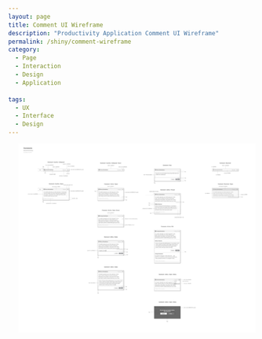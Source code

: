 ```yaml
---
layout: page
title: Comment UI Wireframe
description: "Productivity Application Comment UI Wireframe"
permalink: /shiny/comment-wireframe
category:
  - Page
  - Interaction
  - Design
  - Application

tags:
  - UX
  - Interface
  - Design
---
```


<section class="row lead">
  <div class="small-12 columns text-center">
    <img data-interchange="[/images/comments-spec-bw-full.jpg, (retina)]" />
    <noscript><img src="/images/comments-spec-bw-full.jpg" /></noscript>
  </div>
</section>